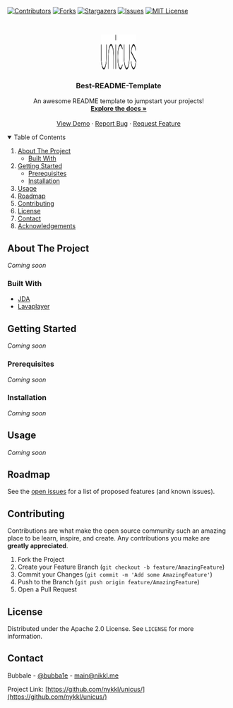 <!--
*** Thanks for checking out the Best-README-Template. If you have a suggestion
*** that would make this better, please fork the repo and create a pull request
*** or simply open an issue with the tag "enhancement".
*** Thanks again! Now go create something AMAZING! :D
-->



<!-- PROJECT SHIELDS -->
<!--
*** I'm using markdown "reference style" links for readability.
*** Reference links are enclosed in brackets [ ] instead of parentheses ( ).
*** See the bottom of this document for the declaration of the reference variables
*** for contributors-url, forks-url, etc. This is an optional, concise syntax you may use.
*** https://www.markdownguide.org/basic-syntax/#reference-style-links
-->
[![Contributors][contributors-shield]][contributors-url]
[![Forks][forks-shield]][forks-url]
[![Stargazers][stars-shield]][stars-url]
[![Issues][issues-shield]][issues-url]
[![MIT License][license-shield]][license-url]

<!-- PROJECT LOGO -->
<br />
<p align="center">
  <a href="https://github.com/nykkl/unicus">
    <img src="logo.png" alt="Logo" width="80" height="80">
  </a>

  <h3 align="center">Best-README-Template</h3>

  <p align="center">
    An awesome README template to jumpstart your projects!
    <br />
    <a href="https://github.com/othneildrew/Best-README-Template"><strong>Explore the docs »</strong></a>
    <br />
    <br />
    <a href="https://github.com/othneildrew/Best-README-Template">View Demo</a>
    ·
    <a href="https://github.com/othneildrew/Best-README-Template/issues">Report Bug</a>
    ·
    <a href="https://github.com/othneildrew/Best-README-Template/issues">Request Feature</a>
  </p>
</p>

<!-- TABLE OF CONTENTS -->
<details open="open">
  <summary>Table of Contents</summary>
  <ol>
    <li>
      <a href="#about-the-project">About The Project</a>
      <ul>
        <li><a href="#built-with">Built With</a></li>
      </ul>
    </li>
    <li>
      <a href="#getting-started">Getting Started</a>
      <ul>
        <li><a href="#prerequisites">Prerequisites</a></li>
        <li><a href="#installation">Installation</a></li>
      </ul>
    </li>
    <li><a href="#usage">Usage</a></li>
    <li><a href="#roadmap">Roadmap</a></li>
    <li><a href="#contributing">Contributing</a></li>
    <li><a href="#license">License</a></li>
    <li><a href="#contact">Contact</a></li>
    <li><a href="#acknowledgements">Acknowledgements</a></li>
  </ol>
</details>

<!-- ABOUT THE PROJECT -->
## About The Project

_Coming soon_

### Built With

* [JDA](https://github.com/DV8FromTheWorld/JDA)
* [Lavaplayer](https://github.com/sedmelluq/lavaplayer)


<!-- GETTING STARTED -->
## Getting Started

_Coming soon_

### Prerequisites

_Coming soon_

### Installation

_Coming soon_

<!-- USAGE EXAMPLES -->
## Usage

_Coming soon_



<!-- ROADMAP -->
## Roadmap

See the [open issues](https://github.com/nykkl/unicus/issues) for a list of proposed features (and known issues).



<!-- CONTRIBUTING -->
## Contributing

Contributions are what make the open source community such an amazing place to be learn, inspire, and create. Any contributions you make are **greatly appreciated**.

1. Fork the Project
2. Create your Feature Branch (`git checkout -b feature/AmazingFeature`)
3. Commit your Changes (`git commit -m 'Add some AmazingFeature'`)
4. Push to the Branch (`git push origin feature/AmazingFeature`)
5. Open a Pull Request



<!-- LICENSE -->
## License

Distributed under the Apache 2.0 License. See `LICENSE` for more information.



<!-- CONTACT -->
## Contact

Bubbale - [@bubba1e](https://twitter.com/bubba1e) - main@nikkl.me

Project Link: [https://github.com/nykkl/unicus/](https://github.com/nykkl/unicus/)

<!-- MARKDOWN LINKS & IMAGES -->
<!-- https://www.markdownguide.org/basic-syntax/#reference-style-links -->
[contributors-shield]: https://img.shields.io/github/contributors/nykkl/unicus.svg?style=for-the-badge
[contributors-url]: https://github.com/nykkl/unicus/graphs/contributors
[forks-shield]: https://img.shields.io/github/forks/nykkl/unicus.svg?style=for-the-badge
[forks-url]: https://github.com/nykkl/unicus/network/members
[stars-shield]: https://img.shields.io/github/stars/nykkl/unicus.svg?style=for-the-badge
[stars-url]: https://github.com/nykkl/unicus/stargazers
[issues-shield]: https://img.shields.io/github/issues/nykkl/unicus.svg?style=for-the-badge
[issues-url]: https://github.com/nykkl/unicus/issues
[license-shield]: https://img.shields.io/github/license/nykkl/unicus.svg?style=for-the-badge
[license-url]: https://github.com/nykkl/unicus/blob/master/LICENSE.txt
